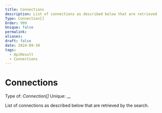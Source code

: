 ```yaml
---
title: Connections
description: List of connections as described below that are retrieved by the search.
Type: Connection[]
Order: 999
Unique: false
permalink: 
aliases: 
draft: false
date: 2024-09-30
tags:
  - ApiResult
  - Connections
---
```

# Connections

Type of: _Connection[]_
Unique: __

List of connections as described below that are retrieved by the search.


